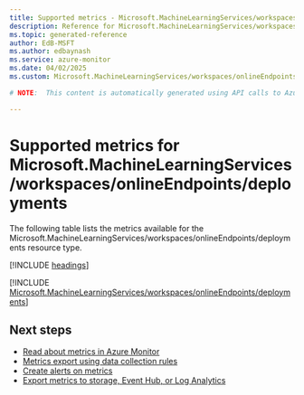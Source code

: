 ```yaml
---
title: Supported metrics - Microsoft.MachineLearningServices/workspaces/onlineEndpoints/deployments
description: Reference for Microsoft.MachineLearningServices/workspaces/onlineEndpoints/deployments metrics in Azure Monitor.
ms.topic: generated-reference
author: EdB-MSFT
ms.author: edbaynash
ms.service: azure-monitor
ms.date: 04/02/2025
ms.custom: Microsoft.MachineLearningServices/workspaces/onlineEndpoints/deployments, naam

# NOTE:  This content is automatically generated using API calls to Azure. Any edits made on these files will be overwritten in the next run of the script. 

---
```


  
# Supported metrics for Microsoft.MachineLearningServices/workspaces/onlineEndpoints/deployments
  
The following table lists the metrics available for the Microsoft.MachineLearningServices/workspaces/onlineEndpoints/deployments resource type.  
  
  
[!INCLUDE [headings](~/reusable-content/ce-skilling/azure/includes/azure-monitor/reference/metrics/metrics-headings.md)]  
  
 

[!INCLUDE [Microsoft.MachineLearningServices/workspaces/onlineEndpoints/deployments](~/reusable-content/ce-skilling/azure/includes/azure-monitor/reference/metrics/microsoft-machinelearningservices-workspaces-onlineendpoints-deployments-metrics-include.md)]  



## Next steps

- [Read about metrics in Azure Monitor](/azure/azure-monitor/data-platform)
- [Metrics export using data collection rules](/azure/azure-monitor/essentials/data-collection-metrics)
- [Create alerts on metrics](/azure/azure-monitor/alerts/alerts-overview)
- [Export metrics to storage, Event Hub, or Log Analytics](/azure/azure-monitor/essentials/platform-logs-overview)
